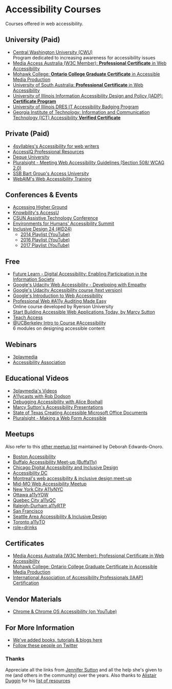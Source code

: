 # Accessibility Courses
Courses offered in web accessibility.

## University (Paid)
- [Central Washington University (CWU)](http://www.cwu.edu/accessibility-studies/)  
  Program dedicated to increasing awareness for accessibility issues  
- [Media Access Australia (W3C Member): **Professional Certificate** in Web Accessibility](https://www.mediaaccess.org.au/digitalaccessibilityservices/services/education-and-training/pcwa/)
- [Mohawk College: **Ontario College Graduate Certificate** in Accessible Media Production](https://www.mohawkcollege.ca/programs/graduate-studies/accessible-media-production-390)
- [University of South Australia: **Professional Certificate** in Web Accessibility](http://www.unisa.edu.au/education-arts-and-social-sciences/communication-international-studies-and-languages/pcwa/)  
- [University of Illinois Information Accessibility Design and Policy (IADP): **Certificate Program**](https://online.illinois.edu/online-programs/graduate-certificates/information-accessibility-design-policy?iadp)  
- [University of Illinois DRES IT Accessibility Badging Program](http://disability.illinois.edu/academic-support/accessible-it-group/badging)  
- [Georgia Institute of Technology: Information and Communication Technology (ICT) Accessibility **Verified Certificate**](https://www.edx.org/course/information-communication-technology-ict-gtx-ict100x)  


## Private (Paid)
- [4syllables's Accessibility for web writers](http://4syllables.com.au/training/web-writing-accessibility/)  
- [AccessIQ Professional Resources](http://www.accessiq.org/professional-resources)  
- [Deque University](https://www.deque.com/services/deque-university/)  
- [Pluralsight - Meeting Web Accessibility Guidelines (Section 508/ WCAG 2.0)](https://www.pluralsight.com/courses/web-accessibility-meeting-guidelines)
- [SSB Bart Group's Access University](https://www.levelaccess.com/products/access-university/)  
- [WebAIM's Web Accessibility Training](http://webaim.org/training/)  


## Conferences & Events
- [Accessing Higher Ground](http://accessinghigherground.org)  
- [Knowbility's AccessU](https://www.knowbility.org/education/accessu/) 
- [CSUN Assistive Technology Conference](http://www.csun.edu/cod/conference)  
- [Environments for Humans' Accessibility Summit](http://environmentsforhumans.com/2017/accessu-summit/)  
- [Inclusive Design 24 (#ID24)](http://www.inclusivedesign24.org/)  
   - [2014 Playlist (YouTube)](https://www.youtube.com/playlist?list=PL95LOQw9SLWzKYfjwmx6edsP1Exs83CKc)  
   - [2016 Playlist (YouTube)](https://www.youtube.com/playlist?list=PL95LOQw9SLWxmcZtzBiFuT9HAJKFJnl2n)  
   - [2017 Playlist (YouTube)](https://www.youtube.com/playlist?list=PL95LOQw9SLWwqX2xoYidVO2YA7gknhmcx)  


## Free  
- [Future Learn - Digital Accessibility: Enabling Participation in the Information Society](https://www.futurelearn.com/courses/digital-accessibility)  
- [Google's Udacity Web Accessibility - Developing with Empathy](https://www.udacity.com/course/web-accessibility--ud891)  
- [Google's Udacity Accessibility course (text version)](https://developers.google.com/web/fundamentals/accessibility/)  
- [Google's Introduction to Web Accessibility](https://webaccessibility.withgoogle.com/course)  
- [Professional Web #A11y Auditing Made Easy](https://de.ryerson.ca/wa/)  
  Online course developed by Ryerson University
- [Start Building Accessible Web Applications Today, by Marcy Sutton](https://egghead.io/courses/start-building-accessible-web-applications-today)  
- [Teach Access](https://teachaccess.github.io/tutorial/)  
- [@UCBerkeley Intro to Course #Accessibility](http://bit.ly/coursea11y)  
  6 modules on designing accessible content  


## Webinars  
- [3playmedia](http://www.3playmedia.com/resources/webinars/)  
- [Accessibility Association](http://www.accessibilityassociation.org/content.asp?contentid=161)  


## Educational Videos  
- [3playmedia's Videos](http://www.3playmedia.com/resources/videos/)  
- [A11ycasts with Rob Dodson](https://www.youtube.com/playlist?list=PLNYkxOF6rcICWx0C9LVWWVqvHlYJyqw7g)  
- [Debugging Accessibility with Alice Boxhall](https://www.youtube.com/watch?v=B9qzdVcIj5U&feature=youtu.be)  
- [Marcy Sutton's Accessibility Presentations](https://marcysutton.com/talks/)  
- [State of Texas Creating Accessible Microsoft Office Documents](https://gov.texas.gov/organization/disabilities/accessibledocs)  
- [Pluralsight - Making a Web Form Accessible](https://www.pluralsight.com/courses/web-form-accessible)  


## Meetups
Also refer to this [other meetup list](http://www.lireo.com/accessibility-inclusive-design-in-person-groups/) maintained by Deborah Edwards-Onoro.

- [Boston Accessibility](https://www.meetup.com/a11yBos/)  
- [Buffalo Accessibility Meet-up (Buffa11y)](http://buffa11y.org)  
- [Chicago Digital Accessibility and Inclusive Design](https://www.meetup.com/a11ychi/)  
- [Accessibility DC](https://www.meetup.com/Accessibility-DC/)  
- [Montreal's web accessibility & inclusive design meet-up](https://www.meetup.com/a11ymtl/)  
- [Mid-MO Web Accessibility Meetup](https://www.facebook.com/groups/1981893992043062/)
- [New York City A11yNYC](http://a11ynyc.com/)  
- [Ottawa a11yYOW](https://www.meetup.com/a11yOttawa)  
- [Quebec City a11yQC](http://a11yqc.org/)  
- [Raleigh-Durham a11yRTP](https://www.meetup.com/a11yRTP/)  
- [San Francisco](https://www.meetup.com/a11ybay/)  
- [Seattle Area Accessibility & Inclusive Design](https://www.meetup.com/a11ysea/)  
- [Toronto a11yTO](https://www.meetup.com/a11yTo/)  
- [role=drinks](https://www.roledrinks.com/)  


## Certificates
- [Media Access Australia (W3C Member): Professional Certificate in Web Accessibility](https://www.mediaaccess.org.au/digitalaccessibilityservices/services/education-and-training/pcwa/)
- [Mohawk College: Ontario College Graduate Certificate in Accessible Media Production](https://www.mohawkcollege.ca/programs/graduate-studies/accessible-media-production-390)
- [International Association of Accessibility Professionals (IAAP) Certification](http://www.accessibilityassociation.org/certification)


## Vendor Materials
- [Chrome & Chrome OS Accessibility (on YouTube)](https://www.youtube.com/playlist?list=PL5aqr5w5fRe7QWzXhqxrilIVduWEmLHM2)  


## For More Information
- [We've added books, tutorials & blogs here](https://github.com/mgifford/a11y-courses/blob/master/Reading-Material.md)
- [Follow these people on Twitter](https://github.com/joe-watkins/top-people-to-follow-in-web-accessibility)


### Thanks
Appreciate all the links from [Jennifer Sutton](https://twitter.com/jsutt) and all the help she's given to me (and others in the community) over the years. Also thanks to [Alistair Duggin](https://twitter.com/dugboticus) for his [list of resources](https://github.com/alphagov/accessibility-guidance/wiki/resources)
